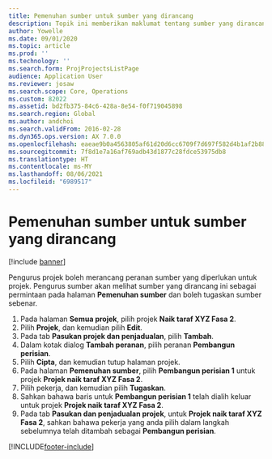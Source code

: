 ```yaml
---
title: Pemenuhan sumber untuk sumber yang dirancang
description: Topik ini memberikan maklumat tentang sumber yang dirancang untuk projek.
author: Yowelle
ms.date: 09/01/2020
ms.topic: article
ms.prod: ''
ms.technology: ''
ms.search.form: ProjProjectsListPage
audience: Application User
ms.reviewer: josaw
ms.search.scope: Core, Operations
ms.custom: 82022
ms.assetid: bd2fb375-84c6-428a-8e54-f0f719045898
ms.search.region: Global
ms.author: andchoi
ms.search.validFrom: 2016-02-28
ms.dyn365.ops.version: AX 7.0.0
ms.openlocfilehash: eaeae9b0a4563805af61d20d6cc6709f7d697f582d4b1af2b883b292ac482af5
ms.sourcegitcommit: 7f8d1e7a16af769adb43d1877c28fdce53975db8
ms.translationtype: HT
ms.contentlocale: ms-MY
ms.lasthandoff: 08/06/2021
ms.locfileid: "6989517"
---
```

# <a name="resource-fulfillment-for-planned-resources"></a>Pemenuhan sumber untuk sumber yang dirancang

[!include [banner](../includes/banner.md)]

Pengurus projek boleh merancang peranan sumber yang diperlukan untuk projek. Pengurus sumber akan melihat sumber yang dirancang ini sebagai permintaan pada halaman **Pemenuhan sumber** dan boleh tugaskan sumber sebenar.

1. Pada halaman **Semua projek**, pilih projek **Naik taraf XYZ Fasa 2**.
2. Pilih **Projek**, dan kemudian pilih **Edit**.
3. Pada tab **Pasukan projek dan penjadualan**, pilih **Tambah**.
4. Dalam kotak dialog **Tambah peranan**, pilih peranan **Pembangun perisian**.
5. Pilih **Cipta**, dan kemudian tutup halaman projek.
6. Pada halaman **Pemenuhan sumber**, pilih **Pembangun perisian 1** untuk projek **Projek naik taraf XYZ Fasa 2**.
7. Pilih pekerja, dan kemudian pilih **Tugaskan**.
8. Sahkan bahawa baris untuk **Pembangun perisian 1** telah dialih keluar untuk projek **Projek naik taraf XYZ Fasa 2**.
9. Pada tab **Pasukan dan penjadualan projek**, untuk **Projek naik taraf XYZ Fasa 2**, sahkan bahawa pekerja yang anda pilih dalam langkah sebelumnya telah ditambah sebagai **Pembangun perisian**.


[!INCLUDE[footer-include](../includes/footer-banner.md)]